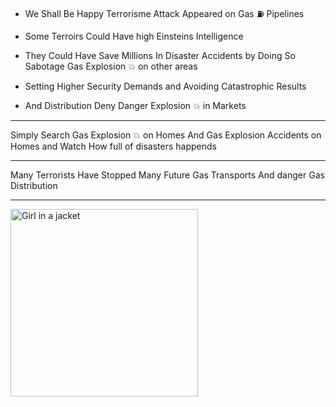 - We Shall Be Happy Terrorisme Attack Appeared on
Gas ⛽ Pipelines

- Some Terroirs Could Have high Einsteins
 Intelligence
- They Could Have Save Millions In Disaster
Accidents by Doing So Sabotage Gas Explosion 💥 on other areas

- Setting Higher Security Demands and
Avoiding Catastrophic Results


- And Distribution Deny Danger Explosion 💥 in Markets

-----------------

Simply Search Gas Explosion 💥 on Homes 
And Gas Explosion Accidents on Homes and Watch 
How full of disasters happends

--------

Many Terrorists Have Stopped Many Future Gas Transports 
And danger Gas Distribution 


-------


<img src="https://cdn.siasat.com/wp-content/uploads/2020/08/BLAST-1.jpg" alt="Girl in a jacket" width="300" height="300">
